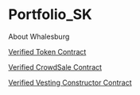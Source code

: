 # Portfolio_SK

About Whalesburg

[Verified Token Contract](https://rinkeby.etherscan.io/address/0xfcd7437ae7a255b66059010c79a56efa432cdebf)


[Verified CrowdSale Contract](https://rinkeby.etherscan.io/address/0xbe2baaa1663cb3335b6d6ddd5d72705e3ad835f8)


[Verified Vesting Constructor Contract](https://rinkeby.etherscan.io/address/0xc0a70f78e6585677ef6bbd0c9fcfa9a85f4ae81b)
